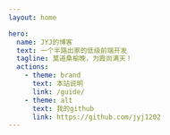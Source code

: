 ```yaml
---
layout: home

hero:
  name: JYJ的博客
  text: 一个半路出家的低级前端开发
  tagline: 莫道桑榆晚，为霞尚满天！
  actions:
    - theme: brand
      text: 本站说明
      link: /guide/
    - theme: alt
      text: 我的github
      link: https://github.com/jyj1202
---
```

